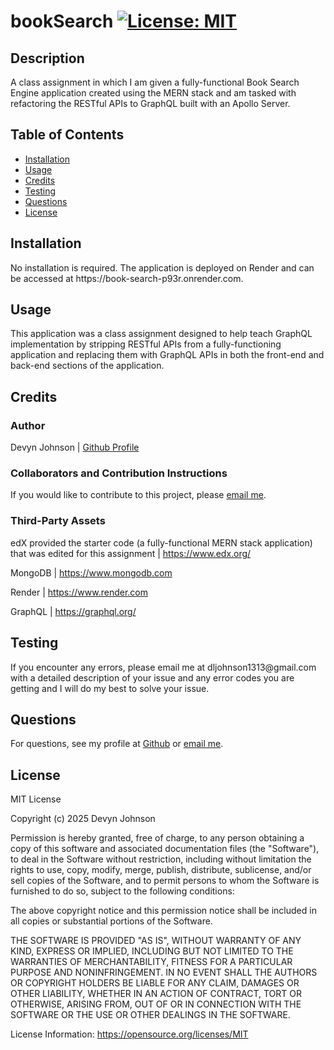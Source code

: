 
# bookSearch [![License: MIT](https://img.shields.io/badge/License-MIT-yellow.svg)](https://opensource.org/licenses/MIT)
            
## Description
<p>A class assignment in which I am given a fully-functional Book Search Engine application created using the MERN stack and am tasked with refactoring the RESTful APIs to GraphQL built with an Apollo Server.</p>
            
## Table of Contents
- [Installation](#installation)
- [Usage](#usage)
- [Credits](#credits)
- [Testing](#testing)
- [Questions](#questions)
- [License](#license)
            
## Installation
<p>No installation is required. The application is deployed on Render and can be accessed at https://book-search-p93r.onrender.com.</p>
            
## Usage
<p>This application was a class assignment designed to help teach GraphQL implementation by stripping RESTful APIs from a fully-functioning application and replacing them with GraphQL APIs in both the front-end and back-end sections of the application.</p>
            
## Credits

### Author
<p>Devyn Johnson | <a href="https://github.com/DevynJohnson">Github Profile</a></p>
        
### Collaborators and Contribution Instructions

<p>If you would like to contribute to this project, please <a href="mailto:dljohnson1313@gmail.com">email me</a>.</p>
            
### Third-Party Assets
<p>edX provided the starter code (a fully-functional MERN stack application) that was edited for this assignment | <a href="https://www.edx.org/">https://www.edx.org/</a></p><p>MongoDB | <a href="https://www.mongodb.com">https://www.mongodb.com</a></p><p>Render | <a href="https://www.render.com">https://www.render.com</a></p><p>GraphQL | <a href="https://graphql.org/">https://graphql.org/</a></p>

## Testing
<p>If you encounter any errors, please email me at dljohnson1313@gmail.com with a detailed description of your issue and any error codes you are getting and I will do my best to solve your issue.</p>

## Questions
<p>For questions, see my profile at <a href="https://github.com/DevynJohnson">Github</a> or <a href="mailto:dljohnson1313@gmail.com">email me</a>.</p>
            
## License
MIT License

Copyright (c) 2025 Devyn Johnson

Permission is hereby granted, free of charge, to any person obtaining a copy of this software and associated documentation files (the "Software"), to deal in the Software without restriction, including without limitation the rights to use, copy, modify, merge, publish, distribute, sublicense, and/or sell copies of the Software, and to permit persons to whom the Software is furnished to do so, subject to the following conditions:

The above copyright notice and this permission notice shall be included in all copies or substantial portions of the Software.

THE SOFTWARE IS PROVIDED "AS IS", WITHOUT WARRANTY OF ANY KIND, EXPRESS OR IMPLIED, INCLUDING BUT NOT LIMITED TO THE WARRANTIES OF MERCHANTABILITY, FITNESS FOR A PARTICULAR PURPOSE AND NONINFRINGEMENT. IN NO EVENT SHALL THE AUTHORS OR COPYRIGHT HOLDERS BE LIABLE FOR ANY CLAIM, DAMAGES OR OTHER LIABILITY, WHETHER IN AN ACTION OF CONTRACT, TORT OR OTHERWISE, ARISING FROM, OUT OF OR IN CONNECTION WITH THE SOFTWARE OR THE USE OR OTHER DEALINGS IN THE SOFTWARE.

License Information: https://opensource.org/licenses/MIT